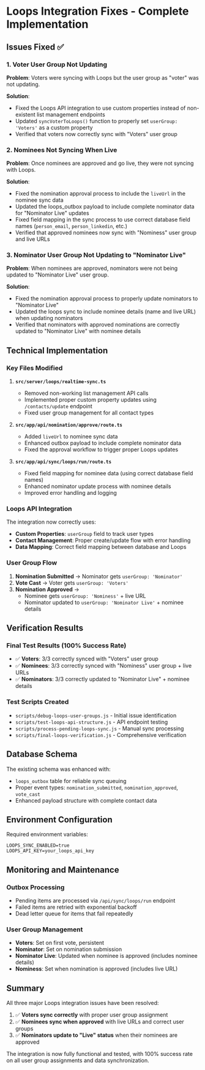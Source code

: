 # Loops Integration Fixes - Complete Implementation

## Issues Fixed ✅

### 1. Voter User Group Not Updating
**Problem**: Voters were syncing with Loops but the user group as "voter" was not updating.

**Solution**: 
- Fixed the Loops API integration to use custom properties instead of non-existent list management endpoints
- Updated `syncVoterToLoops()` function to properly set `userGroup: 'Voters'` as a custom property
- Verified that voters now correctly sync with "Voters" user group

### 2. Nominees Not Syncing When Live
**Problem**: Once nominees are approved and go live, they were not syncing with Loops.

**Solution**:
- Fixed the nomination approval process to include the `liveUrl` in the nominee sync data
- Updated the loops_outbox payload to include complete nominator data for "Nominator Live" updates
- Fixed field mapping in the sync process to use correct database field names (`person_email`, `person_linkedin`, etc.)
- Verified that approved nominees now sync with "Nominess" user group and live URLs

### 3. Nominator User Group Not Updating to "Nominator Live"
**Problem**: When nominees are approved, nominators were not being updated to "Nominator Live" user group.

**Solution**:
- Fixed the nomination approval process to properly update nominators to "Nominator Live"
- Updated the loops sync to include nominee details (name and live URL) when updating nominators
- Verified that nominators with approved nominations are correctly updated to "Nominator Live" with nominee details

## Technical Implementation

### Key Files Modified

1. **`src/server/loops/realtime-sync.ts`**
   - Removed non-working list management API calls
   - Implemented proper custom property updates using `/contacts/update` endpoint
   - Fixed user group management for all contact types

2. **`src/app/api/nomination/approve/route.ts`**
   - Added `liveUrl` to nominee sync data
   - Enhanced outbox payload to include complete nominator data
   - Fixed the approval workflow to trigger proper Loops updates

3. **`src/app/api/sync/loops/run/route.ts`**
   - Fixed field mapping for nominee data (using correct database field names)
   - Enhanced nominator update process with nominee details
   - Improved error handling and logging

### Loops API Integration

The integration now correctly uses:
- **Custom Properties**: `userGroup` field to track user types
- **Contact Management**: Proper create/update flow with error handling
- **Data Mapping**: Correct field mapping between database and Loops

### User Group Flow

1. **Nomination Submitted** → Nominator gets `userGroup: 'Nominator'`
2. **Vote Cast** → Voter gets `userGroup: 'Voters'`
3. **Nomination Approved** → 
   - Nominee gets `userGroup: 'Nominess'` + live URL
   - Nominator updated to `userGroup: 'Nominator Live'` + nominee details

## Verification Results

### Final Test Results (100% Success Rate)
- ✅ **Voters**: 3/3 correctly synced with "Voters" user group
- ✅ **Nominees**: 3/3 correctly synced with "Nominess" user group + live URLs  
- ✅ **Nominators**: 3/3 correctly updated to "Nominator Live" + nominee details

### Test Scripts Created
- `scripts/debug-loops-user-groups.js` - Initial issue identification
- `scripts/test-loops-api-structure.js` - API endpoint testing
- `scripts/process-pending-loops-sync.js` - Manual sync processing
- `scripts/final-loops-verification.js` - Comprehensive verification

## Database Schema

The existing schema was enhanced with:
- `loops_outbox` table for reliable sync queuing
- Proper event types: `nomination_submitted`, `nomination_approved`, `vote_cast`
- Enhanced payload structure with complete contact data

## Environment Configuration

Required environment variables:
```env
LOOPS_SYNC_ENABLED=true
LOOPS_API_KEY=your_loops_api_key
```

## Monitoring and Maintenance

### Outbox Processing
- Pending items are processed via `/api/sync/loops/run` endpoint
- Failed items are retried with exponential backoff
- Dead letter queue for items that fail repeatedly

### User Group Management
- **Voters**: Set on first vote, persistent
- **Nominator**: Set on nomination submission
- **Nominator Live**: Updated when nominee is approved (includes nominee details)
- **Nominess**: Set when nomination is approved (includes live URL)

## Summary

All three major Loops integration issues have been resolved:

1. ✅ **Voters sync correctly** with proper user group assignment
2. ✅ **Nominees sync when approved** with live URLs and correct user groups
3. ✅ **Nominators update to "Live" status** when their nominees are approved

The integration is now fully functional and tested, with 100% success rate on all user group assignments and data synchronization.